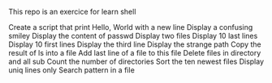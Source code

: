 This repo is an exercice for learn shell

Create a script that print Hello, World with a new line
Display a confusing smiley
Display the content of passwd
Display two files
Display 10 last lines
Display 10 first lines
Display the third line
Display the strange path
Copy the result of ls into a file
Add last line of a file to this file
Delete files in directory and all sub
Count the number of directories
Sort the ten newest files
Display uniq lines only
Search pattern in a file
